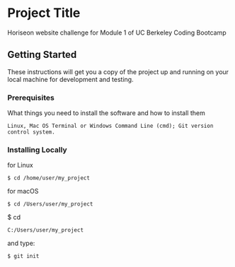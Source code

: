 # Project Title

Horiseon website challenge for Module 1 of UC Berkeley Coding Bootcamp

## Getting Started

These instructions will get you a copy of the project up and running on your local machine for development and testing. 

### Prerequisites

What things you need to install the software and how to install them

```
Linux, Mac OS Terminal or Windows Command Line (cmd); Git version control system.
```

### Installing Locally

for Linux 
```
$ cd /home/user/my_project
```

for macOS 
```
$ cd /Users/user/my_project
```

$ cd
```
C:/Users/user/my_project
```

and type:
```
$ git init
```

